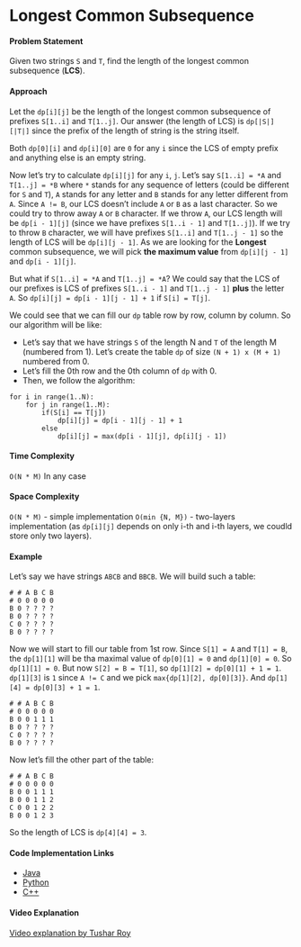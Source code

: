 Longest Common Subsequence
==========================

#### Problem Statement

Given two strings `S` and `T`, find the length of the longest common subsequence (**LCS**).

#### Approach

Let the `dp[i][j]` be the length of the longest common subsequence of prefixes `S[1..i]` and `T[1..j]`. Our answer (the length of LCS) is `dp[|S|][|T|]` since the prefix of the length of string is the string itself.

Both `dp[0][i]` and `dp[i][0]` are `0` for any `i` since the LCS of empty prefix and anything else is an empty string.

Now let’s try to calculate `dp[i][j]` for any `i`, `j`. Let’s say `S[1..i] = *A` and `T[1..j] = *B` where `*` stands for any sequence of letters (could be different for `S` and `T`), `A` stands for any letter and `B` stands for any letter different from `A`. Since `A != B`, our LCS doesn’t include `A` or `B` as a last character. So we could try to throw away `A` or `B` character. If we throw `A`, our LCS length will be `dp[i - 1][j]` (since we have prefixes `S[1..i - 1]` and `T[1..j]`). If we try to throw `B` character, we will have prefixes `S[1..i]` and `T[1..j - 1]` so the length of LCS will be `dp[i][j - 1]`. As we are looking for the **Longest** common subsequence, we will pick **the maximum value** from `dp[i][j - 1]` and `dp[i - 1][j]`.

But what if `S[1..i] = *A` and `T[1..j] = *A`? We could say that the LCS of our prefixes is LCS of prefixes `S[1..i - 1]` and `T[1..j - 1]` **plus** the letter `A`. So `dp[i][j] = dp[i - 1][j - 1] + 1` if `S[i] = T[j]`.

We could see that we can fill our `dp` table row by row, column by column. So our algorithm will be like:

-   Let’s say that we have strings `S` of the length N and `T` of the length M (numbered from 1). Let’s create the table `dp` of size `(N + 1) x (M + 1)` numbered from 0.
-   Let’s fill the 0th row and the 0th column of `dp` with 0.
-   Then, we follow the algorithm:

<!-- -->

    for i in range(1..N):
        for j in range(1..M):
            if(S[i] == T[j])
                dp[i][j] = dp[i - 1][j - 1] + 1
            else
                dp[i][j] = max(dp[i - 1][j], dp[i][j - 1])

#### Time Complexity

`O(N * M)` In any case

#### Space Complexity

`O(N * M)` - simple implementation `O(min {N, M})` - two-layers implementation (as `dp[i][j]` depends on only i-th and i-th layers, we coudld store only two layers).

#### Example

Let’s say we have strings `ABCB` and `BBCB`. We will build such a table:

    # # A B C B
    # 0 0 0 0 0
    B 0 ? ? ? ?
    B 0 ? ? ? ?
    C 0 ? ? ? ?
    B 0 ? ? ? ?

Now we will start to fill our table from 1st row. Since `S[1] = A` and `T[1] = B`, the `dp[1][1]` will be tha maximal value of `dp[0][1] = 0` and `dp[1][0] = 0`. So `dp[1][1] = 0`. But now `S[2] = B = T[1]`, so `dp[1][2] = dp[0][1] + 1 = 1`. `dp[1][3]` is `1` since `A != C` and we pick `max{dp[1][2], dp[0][3]}`. And `dp[1][4] = dp[0][3] + 1 = 1`.

    # # A B C B
    # 0 0 0 0 0
    B 0 0 1 1 1
    B 0 ? ? ? ?
    C 0 ? ? ? ?
    B 0 ? ? ? ?

Now let’s fill the other part of the table:

    # # A B C B
    # 0 0 0 0 0
    B 0 0 1 1 1
    B 0 0 1 1 2
    C 0 0 1 2 2
    B 0 0 1 2 3

So the length of LCS is `dp[4][4] = 3`.

#### Code Implementation Links

-   [Java](https://github.com/TheAlgorithms/Java/blob/master/Dynamic%20Programming/LongestCommonSubsequence.java)
-   [Python](https://github.com/TheAlgorithms/Python/blob/master/dynamic_programming/longest_common_subsequence.py)
-   [C++](https://github.com/TheAlgorithms/C-Plus-Plus/blob/master/Dynamic%20Programming/Longest%20Common%20Subsequence.cpp)

#### Video Explanation

[Video explanation by Tushar Roy](https://youtu.be/NnD96abizww)
